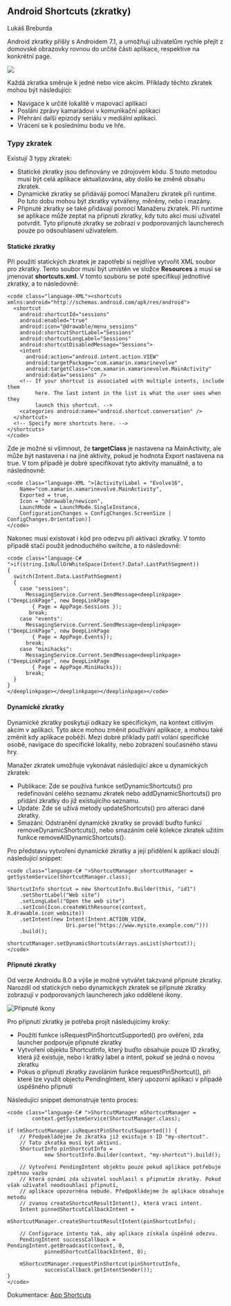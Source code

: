 ##   Android Shortcuts (zkratky)

Lukáš Breburda

 Android zkratky přišly s Androidem 7.1, a umožňují uživatelům rychle přejít z domovské obrazovky rovnou do určité části aplikace, respektive na konkrétní page.

![](https://blog.xamarin.com/wp-content/uploads/2016/10/3edf51ed-45c7-4ed5-8de8-deea5fd14b25.png)

Každá zkratka směruje k jedné nebo více akcím. Příklady těchto zkratek mohou být následující:

*   Navigace k určité lokalitě v mapovací aplikaci
*   Poslání zprávy kamarádovi v komunikační aplikaci
*   Přehrání další epizody seriálu v mediální aplikaci.
*   Vrácení se k poslednímu bodu ve hře.

### Typy zkratek

Existují 3 typy zkratek:

*   Statické zkratky jsou definovány ve zdrojovém kódu. S touto metodou musí být celá aplikace aktualizována, aby došlo ke změně obsahu zkratek.
*   Dynamické zkratky se přidávájí pomocí Manažeru zkratek při runtime. Po tuto dobu mohou být zkratky vytvářeny, měněny, nebo i mazány.
*   Připnuté zkratky se také přidávají pomocí Manažeru zkratek. Při runtime se aplikace může zeptat na připnutí zkratky, kdy tuto akci musí uživatel potvrdit.
        Tyto připnuté zkratky se zobrazí v podporovaných launcherech pouze po odsouhlasení uživatelem.

#### Statické zkratky

 Při použití statických zkratek je zapotřebí si nejdříve vytvořit XML soubor pro zkratky. Tento soubor musí být umístěn ve složce **Resources** a musí se jmenovat **shortcuts.xml**. V tomto souboru se poté specifikují jednotlivé zkratky, a to následovně:

    <code class="language-XML"><shortcuts xmlns:android="http://schemas.android.com/apk/res/android">
      <shortcut
        android:shortcutId="sessions"
        android:enabled="true"
        android:icon="@drawable/menu_sessions"
        android:shortcutShortLabel="Sessions"
        android:shortcutLongLabel="Sessions"
        android:shortcutDisabledMessage="Sessions">
        <intent
          android:action="android.intent.action.VIEW"
          android:targetPackage="com.xamarin.xamarinevolve"
          android:targetClass="com.xamarin.xamarinevolve.MainActivity"
          android:data="sessions" />
        <!-- If your shortcut is associated with multiple intents, include them
             here. The last intent in the list is what the user sees when they
             launch this shortcut. -->
        <categories android:name="android.shortcut.conversation" />
      </shortcut>
      <!-- Specify more shortcuts here. -->
    </shortcuts>
    </code>

 Zde je možné si všimnout, že **targetClass** je nastavena na MainActivity, ale může být nastavena i na jiné aktivity, pokud je hodnota Export nastavena na true. V tom případě je dobré specifikovat tyto aktivity manuálně, a to následnovně:

    <code class="language-XML ">[Activity(Label = "Evolve16",
        Name="com.xamarin.xamarinevolve.MainActivity",
        Exported = true,
        Icon = "@drawable/newicon",
        LaunchMode = LaunchMode.SingleInstance,
        ConfigurationChanges = ConfigChanges.ScreenSize | ConfigChanges.Orientation)]
    </code>

 Nakonec musí existovat i kód pro odezvu při aktivaci zkratky. V tomto případě stačí použít jednoduchého switche, a to následovně:

    <code class="language-C# ">if(string.IsNullOrWhiteSpace(Intent?.Data?.LastPathSegment))
    {
      switch(Intent.Data.LastPathSegment)
      {
        case "sessions":
          MessagingService.Current.SendMessage<deeplinkpage>("DeepLinkPage", new DeepLinkPage
            { Page = AppPage.Sessions });
           break;
        case "events":
          MessagingService.Current.SendMessage<deeplinkpage>("DeepLinkPage", new DeepLinkPage
            { Page = AppPage.Events});
          break;
        case "minihacks":
          MessagingService.Current.SendMessage<deeplinkpage>("DeepLinkPage", new DeepLinkPage
            { Page = AppPage.MiniHacks});
          break;
      }
    }
    </deeplinkpage></deeplinkpage></deeplinkpage></code>

#### Dynamické zkratky

 Dynamické zkratky poskytují odkazy ke specifickým, na kontext citlivým akcím v aplikaci. Tyto akce mohou změnit používání aplikace, a mohou také změnit kdy aplikace poběží. Mezi dobré příklady patří volání specifické osobě, navigace do specifické lokality, nebo zobrazení současného stavu hry.

 Manažer zkratek umožňuje vykonávat následující akce u dynamických zkratek:

*   Publikace: Zde se používá funkce setDynamicShortcuts() pro redefinování celého seznamu zkratek nebo addDynamicShortcuts() pro přidání zkratky do již
        existujícího seznamu.
*   Update: Zde se užívá metody updateShortcuts() pro alteraci dané zkratky.
*   Smazání: Odstranění dynamické zkratky se provádí buďto funkcí removeDynamicShortcuts(), nebo smazáním celé kolekce zkratek užitím funkce removeAllDynamicShortcuts().

 Pro představu vytvoření dynamické zkratky a její přidělení k aplikaci slouží následující snippet:

    <code class="language-C# ">ShortcutManager shortcutManager = getSystemService(ShortcutManager.class);

    ShortcutInfo shortcut = new ShortcutInfo.Builder(this, "id1")
        .setShortLabel("Web site")
        .setLongLabel("Open the web site")
        .setIcon(Icon.createWithResource(context, R.drawable.icon_website))
        .setIntent(new Intent(Intent.ACTION_VIEW,
                       Uri.parse("https://www.mysite.example.com/")))
        .build();

    shortcutManager.setDynamicShortcuts(Arrays.asList(shortcut));
    </code>

#### Připnuté zkratky

 Od verze Androidu 8.0 a výše je možné vytvářet takzvané připnuté zkratky. Narozdíl od statických nebo dynamických zkratek se připnuté zkratky zobrazují v podporovaných launcherech jako oddělené ikony.

![Připnuté ikony](https://developer.android.com/images/guide/topics/ui/shortcuts/pinned-shortcuts.png)

 Pro připnutí zkratky je potřeba projít následujícímy kroky:

*   Použití funkce isRequestPinShortcutSupported() pro ověření, zda launcher podporuje připnuté zkratky
*   Vytvoření objektu ShortcutInfo, který buďto obsahuje pouze ID zkratky, která již existuje, nebo i krátký label a intent, pokuď se jedná o novou zkratku
*   Pokus o připnutí zkratky zavoláním funkce requestPinShortcut(), při které lze využít objectu PendingIntent, který upozorní aplikaci v případě úspěšného připnutí

Následující snippet demonstruje tento proces:

    <code class="language-C# ">ShortcutManager mShortcutManager =
            context.getSystemService(ShortcutManager.class);

    if (mShortcutManager.isRequestPinShortcutSupported()) {
        // Předpokládejme že zkratka již existuje s ID "my-shortcut".
        // Tato zkratka musí být aktivní.
        ShortcutInfo pinShortcutInfo =
                new ShortcutInfo.Builder(context, "my-shortcut").build();

        // Vytvoření PendingIntent objektu pouze pokud aplikace potřebuje zpětnou vazbu
        // která oznámí zda uživatel souhlasil s připnutím zkratky. Pokud však uživatel neodsouhlasí připnutí,
        // aplikace upozorněna nebude. Předpokládejme že aplikace obsahuje metodu
        // zvanou createShortcutResultIntent(), která vrací intent.
        Intent pinnedShortcutCallbackIntent =
                mShortcutManager.createShortcutResultIntent(pinShortcutInfo);

        // Configurace intentu tak, aby aplikace získala úspěšně odezvu.
        PendingIntent successCallback = PendingIntent.getBroadcast(context, 0,
                pinnedShortcutCallbackIntent, 0);

        mShortcutManager.requestPinShortcut(pinShortcutInfo,
                successCallback.getIntentSender());
    }
    </code>

Dokumentace: [App Shortcuts](https://developer.android.com/guide/topics/ui/shortcuts.html)

				  